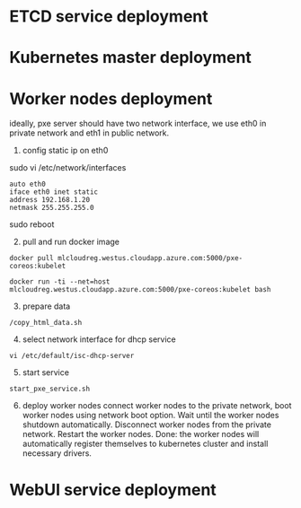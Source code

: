 # ETCD service deployment

# Kubernetes master deployment


# Worker nodes deployment

ideally, pxe server should have two network interface, we use eth0 in private network and eth1 in public network.  

1. config static ip on eth0

  sudo vi /etc/network/interfaces
  ```
  auto eth0
  iface eth0 inet static
  address 192.168.1.20
  netmask 255.255.255.0
  ```
  sudo reboot

2. pull and run docker image
  ```
  docker pull mlcloudreg.westus.cloudapp.azure.com:5000/pxe-coreos:kubelet

  docker run -ti --net=host mlcloudreg.westus.cloudapp.azure.com:5000/pxe-coreos:kubelet bash
  ```

3. prepare data

  ```
  /copy_html_data.sh
  ```

4. select network interface for dhcp service
  ```
  vi /etc/default/isc-dhcp-server
  ```

5. start service
  ```
  start_pxe_service.sh
  ```

6. deploy worker nodes
  connect worker nodes to the private network, boot worker nodes using network boot option. 
  Wait until the worker nodes shutdown automatically. 
  Disconnect worker nodes from the private network. 
  Restart the worker nodes.
  Done: the worker nodes will automatically register themselves to kubernetes cluster and install necessary drivers. 

# WebUI service deployment
